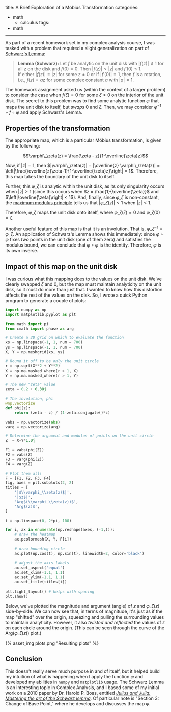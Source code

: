 title: A Brief Exploration of a Möbius Transformation
categories:
  - math
    - calculus
tags:
  - math

---

As part of a recent homework set in my complex analysis course, I was tasked with a problem that required a slight generalization on part of [Schwarz's Lemma][schwarz]:

> **Lemma (Schwarz):** Let $f$ be analytic on the unit disk with $|f(z)| \leq 1$ for all $z$ on the disk and $f(0) = 0$.  Then $|f(z)| < |z|$ and $f'(0)\leq 1$.  
> If either $|f(z)|=|z|$ for some $z\neq0$ or if $|f'(0)|=1$, then $f$ is a rotation, i.e., $f(z)=az$ for some complex constant $a$ with $|a|=1$. 

The homework assignment asked us (within the context of a larger problem) to consider the case when $f(\zeta) = 0$ for some $\zeta \neq 0$ on the interior of the unit disk.  The secret to this problem was to find some analytic function $\varphi$ that maps the unit disk to itself, but *swaps* $0$ and $\zeta$.  Then, we may consider $\varphi^{-1}\circ f\circ \varphi$ and apply Schwarz's Lemma.

<!-- more -->

## Properties of the transformation

The appropriate map, which is a particular Möbius transformation, is given by the following:

$$\varphi\_\zeta(z) = \frac{\zeta - z}{1-\overline{\zeta}z}$$

Now, if $|z| = 1$, then $|\varphi\_\zeta(z)| = |\overline{z} \varphi\_\zeta(z)| = \left|\frac{\overline{z}\zeta-1}{1-\overline{\zeta}z}\right| = 1$.  Therefore, this map takes the boundary of the unit disk to itself.

Further, this $\varphi\_\zeta$ is analytic within the unit disk, as its only singularity occurs when $|z| > 1$ (since this occurs when $z = \frac{1}{\overline{\zeta}}$ and $\left|\overline{\zeta}\right| < 1$).  And, finally, since $\varphi\_\zeta$ is non-constant, the [maximum modulus principle][maxmod] tells us that $|\varphi\_\zeta(z)| < 1$ when $|z| < 1$.  

Therefore, $\varphi\_\zeta$ maps the unit disk onto itself, where $\varphi\_\zeta(\zeta) = 0$ and $\varphi\_\zeta(0) = \zeta$.

Another useful feature of this map is that it is an involution.   That is, $\varphi\_\zeta^{-1} = \varphi\_\zeta$.  An application of Schwarz's Lemma shows this immediately: since $\varphi\circ\varphi$ fixes *two* points in the unit disk (one of them zero) and satisfies the modulus bound, we can conclude that $\varphi\circ\varphi$ is the identity.  Therefore, $\varphi$ is its own inverse.

## Impact of this map on the unit disk
I was curious what this mapping does to the values on the unit disk.  We've clearly swapped $\zeta$ and $0$, but the map must maintain analyticity on the unit disk, so it must do more than just that.  I wanted to know how this distortion affects the rest of the values on the disk.  So, I wrote a quick Python program to generate a couple of plots:


```python
import numpy as np
import matplotlib.pyplot as plt

from math import pi
from cmath import phase as arg

# Create a 2D grid on which to evaluate the function
xs = np.linspace(-1, 1, num = 700)
ys = np.linspace(-1, 1, num = 700)
X, Y = np.meshgrid(xs, ys)

# Round it off to be only the unit circle
r = np.sqrt(X**2 + Y**2)
X = np.ma.masked_where(r > 1, X)
Y = np.ma.masked_where(r > 1, Y)

# The new "zeta" value
zeta = 0.2 + 0.38j

# The involution, phi
@np.vectorize
def phi(z):
    return (zeta - z) / (1-zeta.conjugate()*z)

vabs = np.vectorize(abs)
varg = np.vectorize(arg)

# Determine the argument and modulus of points on the unit circle
Z  = X+Y*1.0j

F1 = vabs(phi(Z))
F2 = vabs(Z)
F3 = varg(phi(Z))
F4 = varg(Z)

# Plot them all!
F = [F1, F2, F3, F4]
fig, axes = plt.subplots(2, 2)
titles = [
    '|$\\varphi_\\zeta(z)$|', 
    '|$z$|',
    'Arg$(\\varphi_\\zeta(z))$',
    'Arg$(z)$',
]

t = np.linspace(0, 2*pi, 100)

for i, ax in enumerate(np.reshape(axes, (-1,))):
    # draw the heatmap
    ax.pcolormesh(X, Y, F[i])
    
    # draw bounding circle
    ax.plot(np.cos(t), np.sin(t), linewidth=2, color='black')
    
    # adjust the axis labels
    ax.set_aspect('equal')
    ax.set_xlim(-1.1, 1.1)
    ax.set_ylim(-1.1, 1.1)
    ax.set_title(titles[i])
    
plt.tight_layout() # helps with spacing
plt.show()
```

Below, we've plotted the magnitude and argument (angle) of $z$ and $\varphi\_\zeta(z)$ side-by-side.  We can now see that, in terms of magnitude, it's just as if the map "shifted" over the origin, squeezing and pulling the surrounding values to maintain analyticity.  However, it also *twisted and reflected* the values of $z$ on each circle around the origin.  (This can be seen through the curve of the $\mathrm{Arg}(\varphi\_\zeta(z))$ plot.)

{% asset_img plots.png "Resulting plots" %}

## Conclusion

This doesn't really serve much purpose in and of itself, but it helped build my intuition of what is happening when I apply the function $\varphi$ and developed my abilities in `numpy` and `matplotlib` usage.  The Schwarz Lemma is an interesting topic in Complex Analysis, and I based some of my initial work on a 2010 paper by Dr. Harold P. Boas, entitled [*Julius and Julia: Mastering the art of the Schwarz lemma*][boas].  Of particular note is "Section 3: Change of Base Point," where he develops and discusses the map $\varphi$.

[schwarz]: http://mathworld.wolfram.com/SchwarzsLemma.html
[maxmod]: http://mathworld.wolfram.com/MaximumModulusPrinciple.html
[boas]: https://arxiv.org/abs/1001.0559
